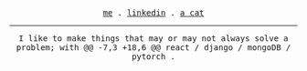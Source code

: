 <p align="center">
   <samp>
     <a href="https://www.ishakalwani.me">me</a> .
     <a href="https://www.linkedin.com/in/isha-kalwani">linkedin</a> .
     <a href="https://cataas.com/cat/cute/says/hello">a cat</a>
   </samp>
 </p>

 ---

 <p align="center">
   <samp>
     I like to make things that may or may not always solve a problem; with
 @@ -7,3 +18,6 @@
     react / django / mongoDB / pytorch .
   <samp>
 </p>
